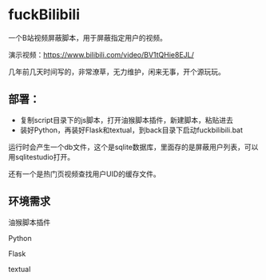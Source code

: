 # fuckBilibili
一个B站视频屏蔽脚本，用于屏蔽指定用户的视频。

演示视频：https://www.bilibili.com/video/BV1tQHie8EJL/

几年前几天时间写的，非常潦草，无力维护，闲来无事，开个源玩玩。

## 部署：

- 复制script目录下的js脚本，打开油猴脚本插件，新建脚本，粘贴进去
- 装好Python，再装好Flask和textual，到back目录下启动fuckbilibili.bat

运行时会产生一个db文件，这个是sqlite数据库，里面存的是屏蔽用户列表，可以用sqlitestudio打开。

还有一个是热门页视频查找用户UID的缓存文件。



## 环境需求

油猴脚本插件

Python

Flask

textual
